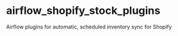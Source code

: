 # airflow_shopify_stock_plugins
Airflow plugins for automatic, scheduled inventory sync for Shopify

